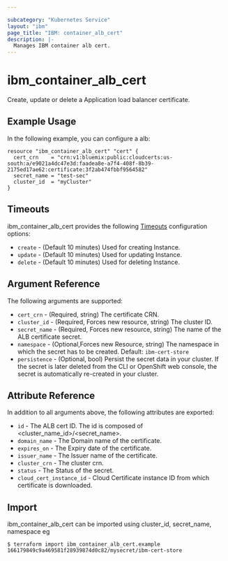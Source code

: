 ```yaml
---

subcategory: "Kubernetes Service"
layout: "ibm"
page_title: "IBM: container_alb_cert"
description: |-
  Manages IBM container alb cert.
---
```


# ibm\_container_alb_cert

Create, update or delete a Application load balancer certificate. 

## Example Usage

In the following example, you can configure a alb:

```hcl
resource "ibm_container_alb_cert" "cert" {
  cert_crn    = "crn:v1:bluemix:public:cloudcerts:us-south:a/e9021a4dc47e3d:faadea8e-a7f4-408f-8b39-2175ed17ae62:certificate:3f2ab474fbbf9564582"
  secret_name = "test-sec"
  cluster_id  = "myCluster"
}

```

## Timeouts

ibm_container_alb_cert provides the following [Timeouts](https://www.terraform.io/docs/configuration/resources.html#timeouts) configuration options:

* `create` - (Default 10 minutes) Used for creating Instance.
* `update` - (Default 10 minutes) Used for updating Instance.
* `delete` - (Default 10 minutes) Used for deleting Instance.

## Argument Reference

The following arguments are supported:

* `cert_crn` - (Required, string) The certificate CRN.
* `cluster_id` - (Required, Forces new resource, string)  The cluster ID.
* `secret_name` - (Required, Forces new resource, string) The name of the ALB certificate secret. 
* `namespace` - (Optional,Forces new Resource, string) The namespace in which the secret has to be created. Default: `ibm-cert-store`
* `persistence`  - (Optional, bool) Persist the secret data in your cluster. If the secret is later deleted from the CLI or OpenShift web console, the secret is automatically re-created in your cluster.


## Attribute Reference

In addition to all arguments above, the following attributes are exported:

* `id` - The ALB cert ID. The id is composed of \<cluster_name_id\>/\<secret_name\>.<br/>
* `domain_name` - The Domain name of the certificate.
* `expires_on` - The Expiry date of the certificate.
* `issuer_name` - The Issuer name of the certificate.
* `cluster_crn` - The cluster crn.
* `status` - The Status of the secret.
* `cloud_cert_instance_id` - Cloud Certificate instance ID from which certificate is downloaded.

## Import

ibm_container_alb_cert can be imported using cluster_id, secret_name, namespace eg

```
$ terraform import ibm_container_alb_cert.example 166179849c9a469581f28939874d0c82/mysecret/ibm-cert-store